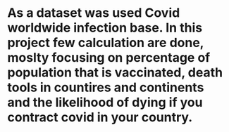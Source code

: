 # As a dataset was used Covid worldwide infection base. In this project few calculation are done, moslty focusing on percentage of population that is vaccinated, death tools in countires and continents and  the likelihood of dying if you contract covid in your country. 
